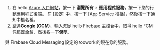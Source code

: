 
1. 在 hello [Azure 入口網站](https://portal.azure.com/)，按一下 **瀏覽所有** > **應用程式服務**，按一下您的行動應用程式後端。 在 [設定] 中，按一下 [App Service 推播]，然後按一下通知中樞名稱。
2. 跳過**Google (GCM)**，輸入您從 hello Firebase 主控台中，取得 hello FCM 伺服器金鑰，然後按一下**儲存**。

與 Firebase Cloud Messaging 設定的 toowork 的現在您的服務。

<!-- URLs. -->

<!-- images -->
